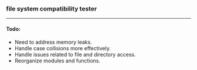 ### file system compatibility tester
---

#### Todo:
- Need to address memory leaks.
- Handle case collisions more effectively.
- Handle issues related to file and directory access.
- Reorganize modules and functions.
